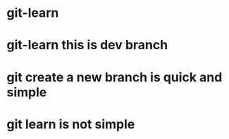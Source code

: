 # git-learn
# git-learn this is dev branch
# git create a new branch is quick and simple
# git learn is not simple
